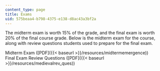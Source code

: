 ```yaml
---
content_type: page
title: Exams
uid: 575beaa4-b798-4375-e138-d8ac43a3bf2a
---
```


The midterm exam is worth 15% of the grade, and the final exam is worth 20% of the final course grade. Below is the midterm exam for the course, along with review questions students used to prepare for the final exam.

Midterm Exam ([PDF]({{< baseurl >}}/resources/midtermemergence))  
Final Exam Review Questions ([PDF]({{< baseurl >}}/resources/medievalrev_ques))